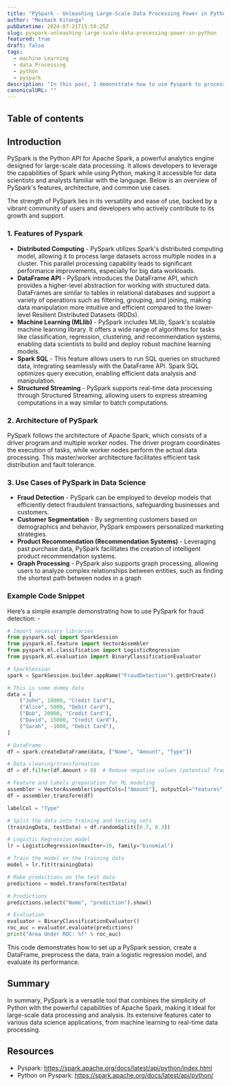 ```yaml
---
title: "PySpark - Unleashing Large-Scale Data Processing Power in Python"
author: "Meshack Kitonga"
pubDatetime: 2024-07-21T15:58:25Z
slug: pyspark-unleashing-large-scale-data-processing-power-in-python
featured: true
draft: false
tags:
  - machine Learning
  - data Processing
  - python
  - pyspark
description: "In this post, I demonstrate how to use Pyspark to process large-scale datasets in python."
canonicalURL: ""
---
```


## Table of contents

## Introduction
PySpark is the Python API for Apache Spark, a powerful analytics engine designed for large-scale data processing. It allows developers to leverage the capabilities of Spark while using Python, making it accessible for data scientists and analysts familiar with the language. Below is an overview of PySpark's features, architecture, and common use cases.

The strength of PySpark lies in its versatility and ease of use, backed by a vibrant community of users and developers who actively contribute to its growth and support.

### 1. Features of Pyspark
- **Distributed Computing** - PySpark utilizes Spark's distributed computing model, allowing it to process large datasets across multiple nodes in a cluster. This parallel processing capability leads to significant performance improvements, especially for big data workloads.
- **DataFrame API** - PySpark introduces the DataFrame API, which provides a higher-level abstraction for working with structured data. DataFrames are similar to tables in relational databases and support a variety of operations such as filtering, grouping, and joining, making data manipulation more intuitive and efficient compared to the lower-level Resilient Distributed Datasets (RDDs).
- **Machine Learning (MLlib)** - PySpark includes MLlib, Spark's scalable machine learning library. It offers a wide range of algorithms for tasks like classification, regression, clustering, and recommendation systems, enabling data scientists to build and deploy robust machine learning models.
- **Spark SQL** - This feature allows users to run SQL queries on structured data, integrating seamlessly with the DataFrame API. Spark SQL optimizes query execution, enabling efficient data analysis and manipulation.
- **Structured Streaming** - PySpark supports real-time data processing through Structured Streaming, allowing users to express streaming computations in a way similar to batch computations.

### 2. Architecture of PySpark
PySpark follows the architecture of Apache Spark, which consists of a driver program and multiple worker nodes. The driver program coordinates the execution of tasks, while worker nodes perform the actual data processing. This master/worker architecture facilitates efficient task distribution and fault tolerance.


### 3. Use Cases of PySpark in Data Science
- **Fraud Detection** - PySpark can be employed to develop models that efficiently detect fraudulent transactions, safeguarding businesses and customers.
- **Customer Segmentation** - By segmenting customers based on demographics and behavior, PySpark empowers personalized marketing strategies.
- **Product Recommendation (Recommendation Systems)** - Leveraging past purchase data, PySpark facilitates the creation of intelligent product recommendation systems.
- **Graph Processing** - PySpark also supports graph processing, allowing users to analyze complex relationships between entities, such as finding the shortest path between nodes in a graph

### Example Code Snippet
Here’s a simple example demonstrating how to use PySpark for fraud detection: -

```python
# Import necessary libraries
from pyspark.sql import SparkSession
from pyspark.ml.feature import VectorAssembler
from pyspark.ml.classification import LogisticRegression
from pyspark.ml.evaluation import BinaryClassificationEvaluator

# SparkSession
spark = SparkSession.builder.appName("FraudDetection").getOrCreate()

# This is some dummy data
data = [
    ("John", 10000, "Credit Card"),
    ("Alice", 5000, "Debit Card"),
    ("Bob", 20000, "Credit Card"),
    ("David", 15000, "Credit Card"),
    ("Sarah", -1000, "Debit Card"),
]

# DataFrame
df = spark.createDataFrame(data, ["Name", "Amount", "Type"])

# Data cleaning/transformation
df = df.filter(df.Amount > 0)  # Remove negative values (potential fraud)

# Feature and labels preparation for ML modeling
assembler = VectorAssembler(inputCols=["Amount"], outputCol="features")
df = assembler.transform(df)

labelCol = "Type"

# Split the data into training and testing sets
(trainingData, testData) = df.randomSplit([0.7, 0.3])

# Logistic Regression model
lr = LogisticRegression(maxIter=10, family="binomial")

# Train the model on the training data
model = lr.fit(trainingData)

# Make predictions on the test data
predictions = model.transform(testData)

# Predictions
predictions.select("Name", "prediction").show()

# Evaluation
evaluator = BinaryClassificationEvaluator()
roc_auc = evaluator.evaluate(predictions)
print("Area Under ROC: %f" % roc_auc)
```

This code demonstrates how to set up a PySpark session, create a DataFrame, preprocess the data, train a logistic regression model, and evaluate its performance.

## Summary
In summary, PySpark is a versatile tool that combines the simplicity of Python with the powerful capabilities of Apache Spark, making it ideal for large-scale data processing and analysis. Its extensive features cater to various data science applications, from machine learning to real-time data processing.

## Resources
- Pyspark: https://spark.apache.org/docs/latest/api/python/index.html
- Python on Pyspark: https://spark.apache.org/docs/latest/api/python/
